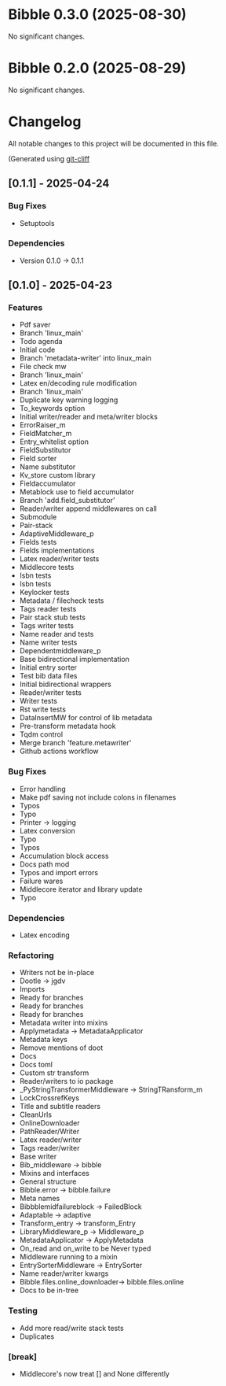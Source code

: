 # Bibble 0.3.0 (2025-08-30)

No significant changes.


# Bibble 0.2.0 (2025-08-29)

No significant changes.


# Changelog

All notable changes to this project will be documented in this file.

(Generated using [git-cliff](https://git-cliff.org/)

## [0.1.1] - 2025-04-24

### Bug Fixes

- Setuptools

### Dependencies

- Version 0.1.0 -> 0.1.1

## [0.1.0] - 2025-04-23

### Features

- Pdf saver
- Branch 'linux_main'
- Todo agenda
- Initial code
- Branch 'metadata-writer' into linux_main
- File check mw
- Branch 'linux_main'
- Latex en/decoding rule modification
- Branch 'linux_main'
- Duplicate key warning logging
- To_keywords option
- Initial writer/reader and meta/writer blocks
- ErrorRaiser_m
- FieldMatcher_m
- Entry_whitelist option
- FieldSubstitutor
- Field sorter
- Name substitutor
- Kv_store custom library
- Fieldaccumulator
- Metablock use to field accumulator
- Branch 'add.field_substitutor'
- Reader/writer append middlewares on call
- Submodule
- Pair-stack
- AdaptiveMiddleware_p
- Fields tests
- Fields implementations
- Latex reader/writer tests
- Middlecore tests
- Isbn tests
- Isbn tests
- Keylocker tests
- Metadata / filecheck tests
- Tags reader  tests
- Pair stack stub tests
- Tags writer tests
- Name reader and tests
- Name writer tests
- Dependentmiddleware_p
- Base bidirectional implementation
- Initial entry sorter
- Test bib data files
- Initial bidirectional wrappers
- Reader/writer tests
- Writer tests
- Rst write tests
- DataInsertMW for control of lib metadata
- Pre-transform metadata hook
- Tqdm control
- Merge branch 'feature.metawriter'
- Github actions workflow

### Bug Fixes

- Error handling
- Make pdf saving not include colons in filenames
- Typos
- Typo
- Printer -> logging
- Latex conversion
- Typo
- Typos
- Accumulation block access
- Docs path mod
- Typos and import errors
- Failure wares
- Middlecore iterator and library update
- Typo

### Dependencies

- Latex encoding

### Refactoring

- Writers not be in-place
- Dootle -> jgdv
- Imports
- Ready for branches
- Ready for branches
- Ready for branches
- Metadata writer into mixins
- Applymetadata -> MetadataApplicator
- Metadata keys
- Remove mentions of doot
- Docs
- Docs toml
- Custom str transform
- Reader/writers to io package
- _PyStringTransformerMiddleware -> StringTRansform_m
- LockCrossrefKeys
- Title and subtitle readers
- CleanUrls
- OnlineDownloader
- PathReader/Writer
- Latex reader/writer
- Tags reader/writer
- Base writer
- Bib_middleware -> bibble
- Mixins and interfaces
- General structure
- Bibble.error -> bibble.failure
- Meta names
- Bibbblemidfailureblock -> FailedBlock
- Adaptable -> adaptive
- Transform_entry -> transform_Entry
- LibraryMiddleware_p -> Middleware_p
- MetadataApplicator -> ApplyMetadata
- On_read and on_write to be Never typed
- Middleware running to a mixin
- EntrySorterMiddleware -> EntrySorter
- Name reader/writer kwargs
- Bibble.files.online_downloader-> bibble.files.online
- Docs to be in-tree

### Testing

- Add more read/write stack tests
- Duplicates

### [break]

- Middlecore's now treat [] and None differently

<!-- generated by git-cliff -->
